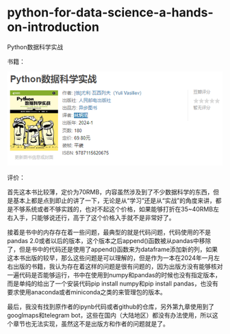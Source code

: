 # python-for-data-science-a-hands-on-introduction
Python数据科学实战

书籍：

![image-20240109194336101](README/image-20240109194336101.png)

评价：

首先这本书比较薄，定价为70RMB，内容虽然涉及到了不少数据科学的东西，但是基本上都是点到即止的讲了一下，无论是从“学习”还是从“实战”的角度来讲，都是不够系统或者不够实践的，也对不起这个价格，如果能够打折在35~40RMB左右入手，只能够说还行，高于了这个价格入手就不是非常好了。

接着是书中的内存存在着一些问题，最典型的就是代码问题，代码使用的不是pandas 2.0或者以后的版本，这个版本之后append()函数被从pandas中移除了，但是书中的代码还是使用了append()函数来为dataframe添加新的列，如果这本书出版的较早，那么这些问题是可以理解的，但是作为一本在2024年一月左右出版的书籍，我认为存在着这样的问题是很有问题的，因为出版方没有能够核对一遍代码是否能够运行，书中在使用到numpy和pandas的时候也没有指定版本，而是单纯的给出了一个安装代码pip install numpy和pip install pandas，也没有要求使用anaconda或者miniconda之类的来管理包的版本。

最后，我没有找到原作者的ipynb代码或者github的仓库，另外第九章使用到了googlmaps和telegram bot，这些在国内（大陆地区）都没有办法使用，所以这个章节也无法实现，虽然这不是出版方和作者的问题就是了。
